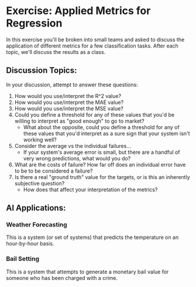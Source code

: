 # Exercise: Applied Metrics for Regression

In this exercise you'll be broken into small teams and asked to discuss the application of different metrics for a few classification tasks. After each topic, we'll discuss the results as a class.

## Discussion Topics:

In your discussion, attempt to answer these questions:

1. How would you use/interpret the R^2 value?
2. How would you use/interpret the MAE value?
3. How would you use/interpret the MSE value?
4. Could you define a threshold for any of these values that you'd be willing to interpret as "good enough" to go to market?
    * What about the opposite, could you define a threshold for any of these values that you'd interpret as a sure sign that your system isn't working well?
5. Consider the average vs the individual failures...
    * If your system's average error is small, but there are a handful of very wrong predictions, what would you do?
6. What are the costs of failure? How far off does an individual error have to be to be considered a failure?
7. Is there a real "ground truth" value for the targets, or is this an inherently subjective question?
    * How does that affect your interpretation of the metrics?

## AI Applications:

### Weather Forecasting

This is a system (or set of systems) that predicts the temperature on an hour-by-hour basis.

### Bail Setting

This is a system that attempts to generate a monetary bail value for someone who has been charged with a crime.
